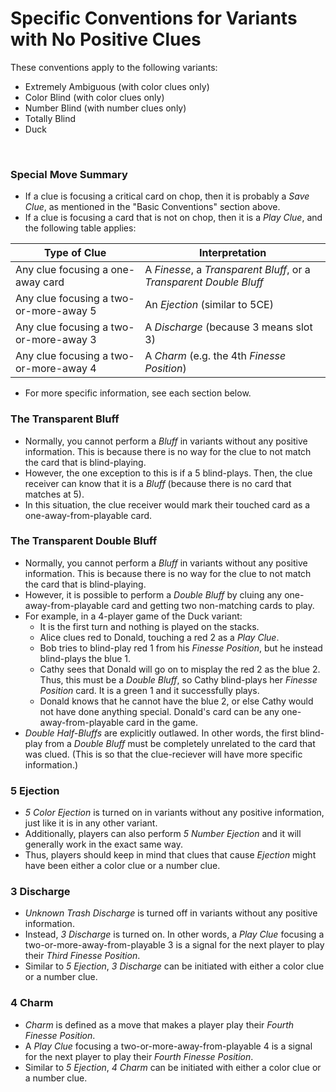 # Specific Conventions for Variants with No Positive Clues

These conventions apply to the following variants:

* Extremely Ambiguous (with color clues only)
* Color Blind (with color clues only)
* Number Blind (with number clues only)
* Totally Blind
* Duck

<br />

### Special Move Summary

* If a clue is focusing a critical card on chop, then it is probably a *Save Clue*, as mentioned in the "Basic Conventions" section above.
* If a clue is focusing a card that is not on chop, then it is a *Play Clue*, and the following table applies:

| Type of Clue                           | Interpretation
| -------------------------------------- | --------------
| Any clue focusing a one-away card      | A *Finesse*, a *Transparent Bluff*, or a *Transparent Double Bluff*
| Any clue focusing a two-or-more-away 5 | An *Ejection* (similar to 5CE)
| Any clue focusing a two-or-more-away 3 | A *Discharge* (because 3 means slot 3)
| Any clue focusing a two-or-more-away 4 | A *Charm* (e.g. the 4th *Finesse Position*)

* For more specific information, see each section below.

### The Transparent Bluff

* Normally, you cannot perform a *Bluff* in variants without any positive information. This is because there is no way for the clue to not match the card that is blind-playing.
* However, the one exception to this is if a 5 blind-plays. Then, the clue receiver can know that it is a *Bluff* (because there is no card that matches at 5).
* In this situation, the clue receiver would mark their touched card as a one-away-from-playable card.

### The Transparent Double Bluff

* Normally, you cannot perform a *Bluff* in variants without any positive information. This is because there is no way for the clue to not match the card that is blind-playing.
* However, it is possible to perform a *Double Bluff* by cluing any one-away-from-playable card and getting two non-matching cards to play.
* For example, in a 4-player game of the Duck variant:
  * It is the first turn and nothing is played on the stacks.
  * Alice clues red to Donald, touching a red 2 as a *Play Clue*.
  * Bob tries to blind-play red 1 from his *Finesse Position*, but he instead blind-plays the blue 1.
  * Cathy sees that Donald will go on to misplay the red 2 as the blue 2. Thus, this must be a *Double Bluff*, so Cathy blind-plays her *Finesse Position* card. It is a green 1 and it successfully plays.
  * Donald knows that he cannot have the blue 2, or else Cathy would not have done anything special. Donald's card can be any one-away-from-playable card in the game.
* *Double Half-Bluffs* are explicitly outlawed. In other words, the first blind-play from a *Double Bluff* must be completely unrelated to the card that was clued. (This is so that the clue-reciever will have more specific information.)

### 5 Ejection

* *5 Color Ejection* is turned on in variants without any positive information, just like it is in any other variant.
* Additionally, players can also perform *5 Number Ejection* and it will generally work in the exact same way.
* Thus, players should keep in mind that clues that cause *Ejection* might have been either a color clue or a number clue.

### 3 Discharge

* *Unknown Trash Discharge* is turned off in variants without any positive information.
* Instead, *3 Discharge* is turned on. In other words, a *Play Clue* focusing a two-or-more-away-from-playable 3 is a signal for the next player to play their *Third Finesse Position*.
* Similar to *5 Ejection*, *3 Discharge* can be initiated with either a color clue or a number clue.

### 4 Charm

* *Charm* is defined as a move that makes a player play their *Fourth Finesse Position*.
* A *Play Clue* focusing a two-or-more-away-from-playable 4 is a signal for the next player to play their *Fourth Finesse Position*.
* Similar to *5 Ejection*, *4 Charm* can be initiated with either a color clue or a number clue.
